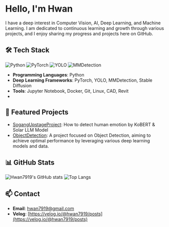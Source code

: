 # Hello, I'm Hwan

I have a deep interest in Computer Vision, AI, Deep Learning, and Machine Learning. I am dedicated to continuous learning and growth through various projects, and I enjoy sharing my progress and projects here on GitHub.

## 🛠 Tech Stack
![Python](https://img.shields.io/badge/Python-3.10-blue?logo=python&logoColor=white)
![PyTorch](https://img.shields.io/badge/Framework-PyTorch-red?logo=pytorch&logoColor=white)
![YOLO](https://img.shields.io/badge/Framework-YOLO-yellow?logo=yolo&logoColor=white)
![MMDetection](https://img.shields.io/badge/Framework-MMDetection-blue?logo=apachemaven&logoColor=white)

- **Programming Languages**: Python
- **Deep Learning Frameworks**: PyTorch, YOLO, MMDetection, Stable Diffusion
- **Tools**: Jupyter Notebook, Docker, Git, Linux, CAD, Revit
- 
## 🌟 Featured Projects
- [SogangUpstageProject](https://github.com/Hwan7919/SogangUpstageProject): How to detect human emotion by KoBERT & Solar LLM Model
- [ObjectDetection](https://github.com/Hwan7919/ObjectDetection): A project focused on Object Detection, aiming to achieve optimal performance by leveraging various deep learning models and data.

## 📊 GitHub Stats
![Hwan7919's GitHub stats](https://github-readme-stats.vercel.app/api?username=Hwan7919&show_icons=true&theme=radical)
![Top Langs](https://github-readme-stats.vercel.app/api/top-langs/?username=Hwan7919&layout=compact&theme=radical)

## 📫 Contact
- **Email**: [hwan7919@gmail.com](mailto:hwan7919@gmail.com)
- **Velog**: [https://velog.io/@hwan7919/posts](https://velog.io/@hwan7919/posts)
